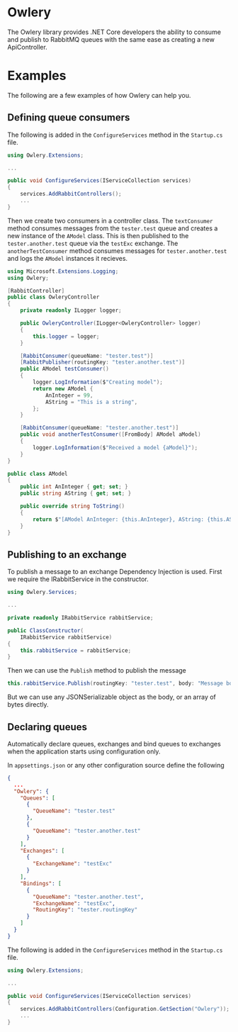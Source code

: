 Owlery
======

The Owlery library provides .NET Core developers the ability to consume and
publish to RabbitMQ queues with the same ease as creating a new ApiController.

# Examples

The following are a few examples of how Owlery can help you.

## Defining queue consumers

The following is added in the `ConfigureServices`  method in the `Startup.cs` 
file.

```C#
using Owlery.Extensions;

...

public void ConfigureServices(IServiceCollection services)
{
    services.AddRabbitControllers();
    ...
}
```

Then we create two consumers in a controller class. The `textConsumer` method
consumes messages from the `tester.test` queue and creates a new instance of the
`AModel` class. This is then published to the `tester.another.test` queue via
the `testExc` exchange. The `anotherTestConsumer` method consumes messages for
`tester.another.test` and logs the `AModel` instances it recieves.

```C#
using Microsoft.Extensions.Logging;
using Owlery;

[RabbitController]
public class OwleryController
{
    private readonly ILogger logger;

    public OwleryController(ILogger<OwleryController> logger)
    {
        this.logger = logger;
    }

    [RabbitConsumer(queueName: "tester.test")]
    [RabbitPublisher(routingKey: "tester.another.test")]
    public AModel testConsumer()
    {
        logger.LogInformation($"Creating model");
        return new AModel {
            AnInteger = 99,
            AString = "This is a string",
        };
    }

    [RabbitConsumer(queueName: "tester.another.test")]
    public void anotherTestConsumer([FromBody] AModel aModel)
    {
        logger.LogInformation($"Received a model {aModel}");
    }
}

public class AModel
{
    public int AnInteger { get; set; }
    public string AString { get; set; }

    public override string ToString()
    {
        return $"[AModel AnInteger: {this.AnInteger}, AString: {this.AString}]";
    }
}
```

## Publishing to an exchange

To publish a message to an exchange Dependency Injection is used. First we
require the IRabbitService in the constructor.

```C#
using Owlery.Services;

...

private readonly IRabbitService rabbitService;

public ClassConstructor(
    IRabbitService rabbitService)
{
    this.rabbitService = rabbitService;
}
```

Then we can use the `Publish` method to publish the message

```C#
this.rabbitService.Publish(routingKey: "tester.test", body: "Message body", exchange: "");
```

But we can use any JSONSerializable object as the body, or an array of bytes directly.

## Declaring queues

Automatically declare queues, exchanges and bind queues to exchanges when the 
application starts using configuration only.

In `appsettings.json` or any other configuration source define the following

```json
{
  ...
  "Owlery": {
    "Queues": [
      {
        "QueueName": "tester.test"
      },
      {
        "QueueName": "tester.another.test"
      }
    ],
    "Exchanges": [
      {
        "ExchangeName": "testExc"
      }
    ],
    "Bindings": [
      {
        "QueueName": "tester.another.test",
        "ExchangeName": "testExc",
        "RoutingKey": "tester.routingKey"
      }
    ]
  }
}
```

The following is added in the `ConfigureServices`  method in the `Startup.cs` 
file.

```C#
using Owlery.Extensions;

...

public void ConfigureServices(IServiceCollection services)
{
    services.AddRabbitControllers(Configuration.GetSection("Owlery"));
    ...
}
```